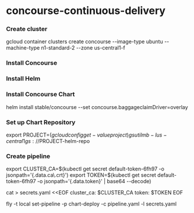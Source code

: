 # concourse-continuous-delivery

### Create cluster

gcloud container clusters create concourse --image-type ubuntu --machine-type n1-standard-2 --zone us-central1-f

### Install Concourse

### Install Helm

### Install Concourse Chart

helm install stable/concourse --set concourse.baggageclaimDriver=overlay

### Set up Chart Repository

export PROJECT=$(gcloud config get-value project)
gsutil mb -l us-central1 gs://$PROJECT-helm-repo

### Create pipeline

export CLUSTER_CA=$(kubectl get secret default-token-6fh97 -o jsonpath='{.data.ca\.crt}')
export TOKEN=$(kubectl get secret default-token-6fh97 -o jsonpath='{.data.token}' | base64 --decode)

cat > secrets.yaml <<EOF
cluster_ca: $CLUSTER_CA
token: $TOKEN
EOF

fly -t local set-pipeline -p chart-deploy -c pipeline.yaml -l secrets.yaml
